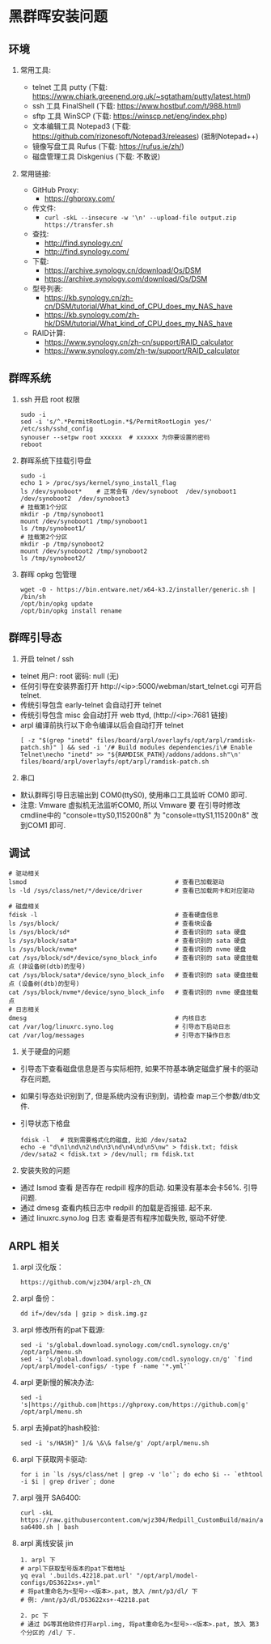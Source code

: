# 黑群晖安装问题

## 环境
1. 常用工具:   
   * telnet 工具 putty (下载: https://www.chiark.greenend.org.uk/~sgtatham/putty/latest.html)  
   * ssh 工具 FinalShell (下载: https://www.hostbuf.com/t/988.html)  
   * sftp 工具 WinSCP (下载: https://winscp.net/eng/index.php)
   * 文本编辑工具 Notepad3 (下载: https://github.com/rizonesoft/Notepad3/releases) (抵制Notepad++)   
   * 镜像写盘工具 Rufus (下载: https://rufus.ie/zh/)
   * 磁盘管理工具 Diskgenius (下载: 不敢说)

2. 常用链接: 
   * GitHub Proxy: 
     * https://ghproxy.com/
   * 传文件: 
     * `curl -skL --insecure -w '\n' --upload-file output.zip https://transfer.sh`
   * 查找: 
     * http://find.synology.cn/
     * http://find.synology.com/
   * 下载: 
     * https://archive.synology.cn/download/Os/DSM
     * https://archive.synology.com/download/Os/DSM
   * 型号列表: 
     * https://kb.synology.cn/zh-cn/DSM/tutorial/What_kind_of_CPU_does_my_NAS_have
     * https://kb.synology.com/zh-hk/DSM/tutorial/What_kind_of_CPU_does_my_NAS_have
   * RAID计算: 
     * https://www.synology.cn/zh-cn/support/RAID_calculator
     * https://www.synology.com/zh-tw/support/RAID_calculator

## 群晖系统
1. ssh 开启 root 权限
    ```
    sudo -i
    sed -i 's/^.*PermitRootLogin.*$/PermitRootLogin yes/' /etc/ssh/sshd_config  
    synouser --setpw root xxxxxx  # xxxxxx 为你要设置的密码
    reboot
    ```
2. 群晖系统下挂载引导盘
    ```
    sudo -i
    echo 1 > /proc/sys/kernel/syno_install_flag
    ls /dev/synoboot*    # 正常会有 /dev/synoboot  /dev/synoboot1  /dev/synoboot2  /dev/synoboot3
    # 挂载第1个分区
    mkdir -p /tmp/synoboot1 
    mount /dev/synoboot1 /tmp/synoboot1 
    ls /tmp/synoboot1/
    # 挂载第2个分区
    mkdir -p /tmp/synoboot2
    mount /dev/synoboot2 /tmp/synoboot2
    ls /tmp/synoboot2/
    ```
3. 群晖 opkg 包管理
    ```
    wget -O - https://bin.entware.net/x64-k3.2/installer/generic.sh | /bin/sh
    /opt/bin/opkg update
    /opt/bin/opkg install rename
    ```

## 群晖引导态
1. 开启 telnet / ssh
  * telnet 用户: root 密码: null (无)
  * 任何引导在安装界面打开 http://\<ip\>:5000/webman/start_telnet.cgi 可开启 telnet.
  * 传统引导包含 early-telnet 会自动打开 telnet  
  * 传统引导包含 misc 会自动打开 web ttyd, (http://\<ip\>:7681 链接)
  * arpl 编译前执行以下命令编译以后会自动打开 telnet
    ```
    [ -z "$(grep "inetd" files/board/arpl/overlayfs/opt/arpl/ramdisk-patch.sh)" ] && sed -i '/# Build modules dependencies/i\# Enable Telnet\necho "inetd" >> "${RAMDISK_PATH}/addons/addons.sh"\n' files/board/arpl/overlayfs/opt/arpl/ramdisk-patch.sh
    ```
2. 串口
  * 默认群晖引导日志输出到 COM0(ttyS0), 使用串口工具监听 COM0 即可.
  * 注意: Vmware 虚拟机无法监听COM0, 所以 Vmware 要 在引导时修改cmdline中的 "console=ttyS0,115200n8" 为 "console=ttyS1,115200n8" 改到COM1 即可.


## 调试
  ```
  # 驱动相关
  lsmod                                         # 查看已加载驱动  
  ls -ld /sys/class/net/*/device/driver         # 查看已加载网卡和对应驱动  
  
  # 磁盘相关
  fdisk -l                                      # 查看硬盘信息 
  ls /sys/block/                                # 查看块设备  
  ls /sys/block/sd*                             # 查看识别的 sata 硬盘  
  ls /sys/block/sata*                           # 查看识别的 sata 硬盘  
  ls /sys/block/nvme*                           # 查看识别的 nvme 硬盘  
  cat /sys/block/sd*/device/syno_block_info     # 查看识别的 sata 硬盘挂载点 (非设备树(dtb)的型号)  
  cat /sys/block/sata*/device/syno_block_info   # 查看识别的 sata 硬盘挂载点 (设备树(dtb)的型号)  
  cat /sys/block/nvme*/device/syno_block_info   # 查看识别的 nvme 硬盘挂载点  
  # 日志相关
  dmesg                                         # 内核日志
  cat /var/log/linuxrc.syno.log                 # 引导态下启动日志
  cat /var/log/messages                         # 引导态下操作日志
  ```



1. 关于硬盘的问题
  * 引导态下查看磁盘信息是否与实际相符, 如果不符基本确定磁盘扩展卡的驱动存在问题,
  * 如果引导态处识别到了, 但是系统内没有识别到，请检查 map三个参数/dtb文件.

  * 引导状态下格盘
    ```
    fdisk -l   # 找到需要格式化的磁盘, 比如 /dev/sata2
    echo -e "d\n1\nd\n2\nd\n3\nd\n4\nd\n5\nw" > fdisk.txt; fdisk /dev/sata2 < fdisk.txt > /dev/null; rm fdisk.txt
    ```
2. 安装失败的问题
  * 通过 lsmod 查看 是否存在 redpill 程序的启动. 如果没有基本会卡56%. 引导问题.
  * 通过 dmesg 查看内核日志中 redpill 的加载是否报错.  起不来.
  * 通过 linuxrc.syno.log 日志 查看是否有程序加载失败, 驱动不好使.


## ARPL 相关
1. arpl 汉化版：  
    ```
    https://github.com/wjz304/arpl-zh_CN
    ```
2. arpl 备份：
    ```
    dd if=/dev/sda | gzip > disk.img.gz
    ```
3. arpl 修改所有的pat下载源:
    ```
    sed -i 's/global.download.synology.com/cndl.synology.cn/g' /opt/arpl/menu.sh
    sed -i 's/global.download.synology.com/cndl.synology.cn/g' `find /opt/arpl/model-configs/ -type f -name '*.yml'`
    ```
4. arpl 更新慢的解决办法:
    ```
    sed -i 's|https://github.com|https://ghproxy.com/https://github.com|g' /opt/arpl/menu.sh
    ```
5. arpl 去掉pat的hash校验:
    ```
    sed -i 's/HASH}" ]/& \&\& false/g' /opt/arpl/menu.sh
    ```
5. arpl 下获取网卡驱动:
    ```
    for i in `ls /sys/class/net | grep -v 'lo'`; do echo $i -- `ethtool -i $i | grep driver`; done
    ```
6. arpl 强开 SA6400:
    ```
    curl -skL https://raw.githubusercontent.com/wjz304/Redpill_CustomBuild/main/arpl-sa6400.sh | bash
    ```
6. arpl 离线安装 jin
    ```
    1. arpl 下
    # arpl下获取型号版本的pat下载地址
    yq eval '.builds.42218.pat.url' "/opt/arpl/model-configs/DS3622xs+.yml"
    # 将pat重命名为<型号>-<版本>.pat, 放入 /mnt/p3/dl/ 下
    # 例: /mnt/p3/dl/DS3622xs+-42218.pat

    2. pc 下
    # 通过 DG等其他软件打开arpl.img, 将pat重命名为<型号>-<版本>.pat, 放入 第3个分区的 /dl/ 下.

    ```






